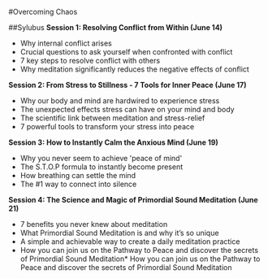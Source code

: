#Overcoming Chaos

##Sylubus
**Session 1: Resolving Conflict from Within (June 14)**
* Why internal conflict arises
* Crucial questions to ask yourself when confronted with conflict
* 7 key steps to resolve conflict with others
* Why meditation significantly reduces the negative effects of conflict


**Session 2: From Stress to Stillness - 7 Tools for Inner Peace (June 17)**
* Why our body and mind are hardwired to experience stress
* The unexpected effects stress can have on your mind and body
* The scientific link between meditation and stress-relief
* 7 powerful tools to transform your stress into peace

**Session 3: How to Instantly Calm the Anxious Mind (June 19)**
* Why you never seem to achieve 'peace of mind'
* The S.T.O.P formula to instantly become present
* How breathing can settle the mind
* The #1 way to connect into silence

**Session 4: The Science and Magic of Primordial Sound Meditation (June 21)**
* 7 benefits you never knew about meditation
* What Primordial Sound Meditation is and why it’s so unique
* A simple and achievable way to create a daily meditation practice
* How you can join us on the Pathway to Peace and discover the secrets of Primordial Sound Meditation* How you can join us on the Pathway to Peace and discover the secrets of Primordial Sound Meditation
